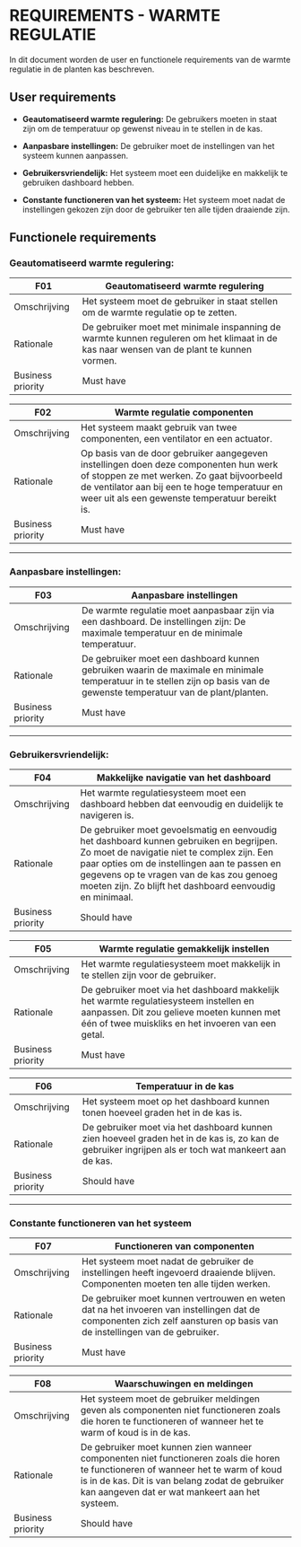 # REQUIREMENTS - WARMTE REGULATIE

In dit document worden de user en functionele requirements van de warmte regulatie in de planten kas beschreven.

## User requirements
- **Geautomatiseerd warmte regulering:** De gebruikers moeten in staat zijn om de temperatuur op gewenst niveau in te stellen in de kas.

- **Aanpasbare instellingen:** De gebruiker moet de instellingen van het systeem kunnen aanpassen.

- **Gebruikersvriendelijk:** Het systeem moet een duidelijke en makkelijk te gebruiken dashboard hebben.

- **Constante functioneren van het systeem:** Het systeem moet nadat de instellingen gekozen zijn door de gebruiker ten alle tijden draaiende zijn.

## Functionele requirements
### **Geautomatiseerd warmte regulering:**
F01 | Geautomatiseerd warmte regulering
--- | ---
Omschrijving | Het systeem moet de gebruiker in staat stellen om de warmte regulatie op te zetten.
Rationale | De gebruiker moet met minimale inspanning de warmte kunnen reguleren om het klimaat in de kas naar wensen van de plant te kunnen vormen.
Business priority | Must have

F02 | Warmte regulatie componenten
--- | ---
Omschrijving | Het systeem maakt gebruik van twee componenten, een ventilator en een actuator.
Rationale | Op basis van de door gebruiker aangegeven instellingen doen deze componenten hun werk of stoppen ze met werken. Zo gaat bijvoorbeeld de ventilator aan bij een te hoge temperatuur en weer uit als een gewenste temperatuur bereikt is.
Business priority | Must have

--- 

### **Aanpasbare instellingen:**
F03 | Aanpasbare instellingen
--- | ---
Omschrijving | De warmte regulatie moet aanpasbaar zijn via een dashboard. De instellingen zijn: De maximale temperatuur en de minimale temperatuur.
Rationale | De gebruiker moet een dashboard kunnen gebruiken waarin de maximale en minimale temperatuur in te stellen zijn op basis van de gewenste temperatuur van de plant/planten. 
Business priority | Must have

---

### **Gebruikersvriendelijk:**
F04 | Makkelijke navigatie van het dashboard
--- | ---
Omschrijving | Het warmte regulatiesysteem moet een dashboard hebben dat eenvoudig en duidelijk te navigeren is.
Rationale | De gebruiker moet gevoelsmatig en eenvoudig het dashboard kunnen gebruiken en begrijpen. Zo moet de navigatie niet te complex zijn. Een paar opties om de instellingen aan te passen en gegevens op te vragen van de kas zou genoeg moeten zijn. Zo blijft het dashboard eenvoudig en minimaal.
Business priority | Should have

F05 | Warmte regulatie gemakkelijk instellen
--- | ---
Omschrijving | Het warmte regulatiesysteem moet makkelijk in te stellen zijn voor de gebruiker.
Rationale | De gebruiker moet via het dashboard makkelijk het warmte regulatiesysteem instellen en aanpassen. Dit zou gelieve moeten kunnen met één of twee muiskliks en het invoeren van een getal.
Business priority | Must have

F06 | Temperatuur in de kas
--- | ---
Omschrijving | Het systeem moet op het dashboard kunnen tonen hoeveel graden het in de kas is.
Rationale | De gebruiker moet via het dashboard kunnen zien hoeveel graden het in de kas is, zo kan de gebruiker ingrijpen als er toch wat mankeert aan de kas.
Business priority | Should have

---

### **Constante functioneren van het systeem**

F07 | Functioneren van componenten
--- | ---
Omschrijving | Het systeem moet nadat de gebruiker de instellingen heeft ingevoerd draaiende blijven. Componenten moeten ten alle tijden werken.
Rationale | De gebruiker moet kunnen vertrouwen en weten dat na het invoeren van instellingen dat de componenten zich zelf aansturen op basis van de instellingen van de gebruiker. 
Business priority | Must have

F08 | Waarschuwingen en meldingen
--- | ---
Omschrijving | Het systeem moet de gebruiker meldingen geven als componenten niet functioneren zoals die horen te functioneren of wanneer het te warm of koud is in de kas.
Rationale | De gebruiker moet kunnen zien wanneer componenten niet functioneren zoals die horen te functioneren of wanneer het te warm of koud is in de kas. Dit is van belang zodat de gebruiker kan aangeven dat er wat mankeert aan het systeem.
Business priority | Should have
